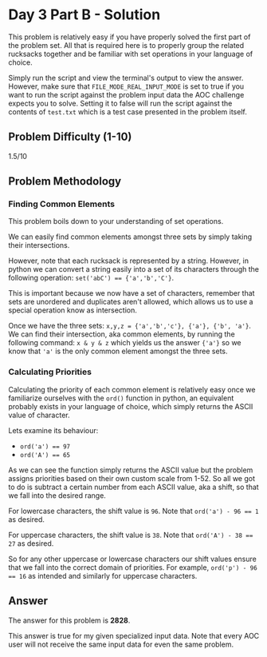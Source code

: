 # Day 3 Part B - Solution

This problem is relatively easy if you have properly solved the first part of the problem set. All that is required here
is to properly group the related rucksacks together and be familiar with set operations in your language of choice.

Simply run the script and view the terminal's output to view the answer. However, make sure that 
`FILE_MODE_REAL_INPUT_MODE` is set to true if you want to run the script against the problem input data the AOC challenge 
expects you to solve. Setting it to false will run the script against the contents of `test.txt` which is a 
test case presented in the problem itself. 

## Problem Difficulty (1-10)

1.5/10

## Problem Methodology

### Finding Common Elements

This problem boils down to your understanding of set operations. 

We can easily find common elements amongst three sets by simply taking their intersections. 

However, note that each rucksack is represented by a string. However, in python we can convert a string easily into a 
set of its characters through the following operation: `set('abC') == {'a','b','C'}`.

This is important because we now have a set of characters, remember that sets are unordered and duplicates aren't allowed, 
which allows us to use a special operation know as intersection. 

Once we have the three sets: `x,y,z = {'a','b','c'}, {'a'}, {'b', 'a'}`.
We can find their intersection, aka common elements, by running the following command: `x & y & z` which yields us the 
answer `{'a'}` so we know that `'a'` is the only common element amongst the three sets. 

### Calculating Priorities

Calculating the priority of each common element is relatively easy once we familiarize ourselves with the `ord()` function 
in python, an equivalent probably exists in your language of choice, which simply returns the ASCII value of character.

Lets examine its behaviour:

- `ord('a') == 97`
- `ord('A') == 65`

As we can see the function simply returns the ASCII value but the problem assigns priorities based on their own custom
scale from 1-52. So all we got to do is subtract a certain number from each ASCII value, aka a shift, so that we fall 
into the desired range.

For lowercase characters, the shift value is `96`. Note that `ord('a') - 96 == 1`  as desired.

For uppercase characters, the shift value is `38`. Note that `ord('A') - 38 == 27` as desired.

So for any other uppercase or lowercase characters our shift values ensure that we fall into the correct
domain of priorities. For example, `ord('p') - 96 == 16` as intended and similarly for uppercase characters.

## Answer

The answer for this problem is **2828**.

This answer is true for my given specialized input data. Note that every AOC user will not receive the
same input data for even the same problem.